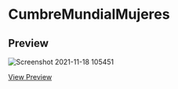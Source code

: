 
# CumbreMundialMujeres

## Preview
![Screenshot 2021-11-18 105451](https://user-images.githubusercontent.com/54424032/142428619-37c3ebba-1a3c-4125-a216-2b908d4c1b64.jpg)

[View Preview](https://em-stea.github.io/CumbreMundialMujeres/index.html)




